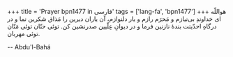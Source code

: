 +++
title = 'Prayer bpn1477 in فارسی'
tags = ['lang-fa', 'bpn1477']
+++
هواللّه
ای خداوندِ بی‌نیازم و مَحرَم رازم و یار دلنوازم، آن یاران دیرین را مَذاق شکرین نما و در درگاهِ احدّیتت بندۀ نازنین فرما و در دیوانِ عِلّیین صدرنشین کن. توئی حنّان توئی مَنّان توئی مهربان.

-- Abdu'l-Bahá

